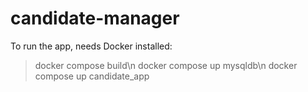 # candidate-manager
 
To run the app, needs Docker installed:
>docker compose build\n
>docker compose up mysqldb\n
>docker compose up candidate_app
